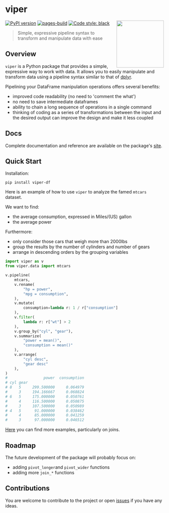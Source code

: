 # viper

<a href='https://aropele.github.io/viper/'><img src='docs/logo.png' align="right" width="150" /></a>

[![PyPI version](https://badge.fury.io/py/viper-df.svg)](https://pypi.org/project/viper-df/)
[![pages-build](https://github.com/aropele/viper/actions/workflows/pages/pages-build-deployment/badge.svg?branch=gh-pages)](https://github.com/aropele/viper/actions/workflows/pages/pages-build-deployment)
[![Code style: black](https://img.shields.io/badge/code%20style-black-000000.svg)](https://github.com/psf/black)

> Simple, expressive pipeline syntax to transform and manipulate data with ease 

## Overview

`viper` is a Python package that provides a simple, expressive way to work with data. It allows you to easily manipulate and transform data using a pipeline syntax similar to that of [dplyr](https://dplyr.tidyverse.org/).
 
Pipelining your DataFrame manipulation operations offers several benefits:

- improved code readability (no need to 'comment the what')
- no need to save intermediate dataframes
- ability to chain a long sequence of operations in a single command
- thinking of coding as a series of transformations between the input and the desired output can improve the design and make it less coupled

## Docs
Complete documentation and reference are available on the package's [site](https://aropele.github.io/viper/).

## Quick Start

Installation:
``` shell
pip install viper-df
```

Here is an example of how to use `viper` to analyze the famed `mtcars` dataset.

We want to find:
- the average consumption, expressed in Miles/(US) gallon
- the average power

Furthermore:
- only consider those cars that weigh more than 2000lbs
- group the results by the number of cylinders and number of gears
- arrange in descending orders by the grouping variables


``` python
import viper as v
from viper.data import mtcars

v.pipeline(
    mtcars,
    v.rename(
        "hp = power",
        "mpg = consumption",
    ),
    v.mutate(
        consumption=lambda r: 1 / r["consumption"]
    ),
    v.filter(
        lambda r: r["wt"] > 2
    ),
    v.group_by("cyl", "gear"),
    v.summarize(
        "power = mean()",
        "consumption = mean()"
    ),
    v.arrange(
        "cyl desc",
        "gear desc"
    ),
)
#                power  consumption
# cyl gear
# 8   5     299.500000     0.064979
#     3     194.166667     0.068824
# 6   5     175.000000     0.050761
#     4     116.500000     0.050875
#     3     107.500000     0.050989
# 4   5      91.000000     0.038462
#     4      85.000000     0.041259
#     3      97.000000     0.046512
```

[Here](https://aropele.github.io/viper/usage/) you can find more examples, particularly on joins.

## Roadmap

The future development of the package will probably focus on:

- adding `pivot_longer`and `pivot_wider` functions
- adding more `join_*` functions

## Contributions

You are welcome to contribute to the project or open [issues](https://github.com/aropele/viper/issues) if you have any ideas.